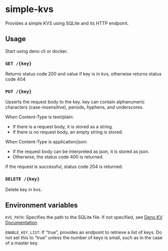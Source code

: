 # simple-kvs

Provides a simple KVS using SQLite and its HTTP endpoint.

## Usage

Start using deno cli or docker.

### `GET /{key}`

Returns status code 200 and value if key is in kvs, otherwise returns status code 404

### `PUT /{key}`

Upserts the request body to the key.
key can contain alphanumeric characters (case-insensitive), periods, hyphens, and underscores.

When Content-Type is text/plain:

- If there is a request body, it is stored as a string.
- If there is no request body, an empty string is stored.

When Content-Type is application/json:

- If the request body can be interpreted as json, it is stored as json.
- Otherwise, the status code 400 is returned.

If the request is successful, status code 204 is returned.

### `DELETE /{key}`

Delete key in kvs.

## Environment variables

`KVS_PATH`: Specifies the path to the SQLite file. If not specified, see [Deno KV Documentation](https://docs.deno.com/deploy/kv/manual/).

`ENABLE_KEY_LIST`: If “true”, provides an endpoint to retrieve a list of keys. Do not set this to “true” unless the number of keys is small, such as in the case of a master key.
